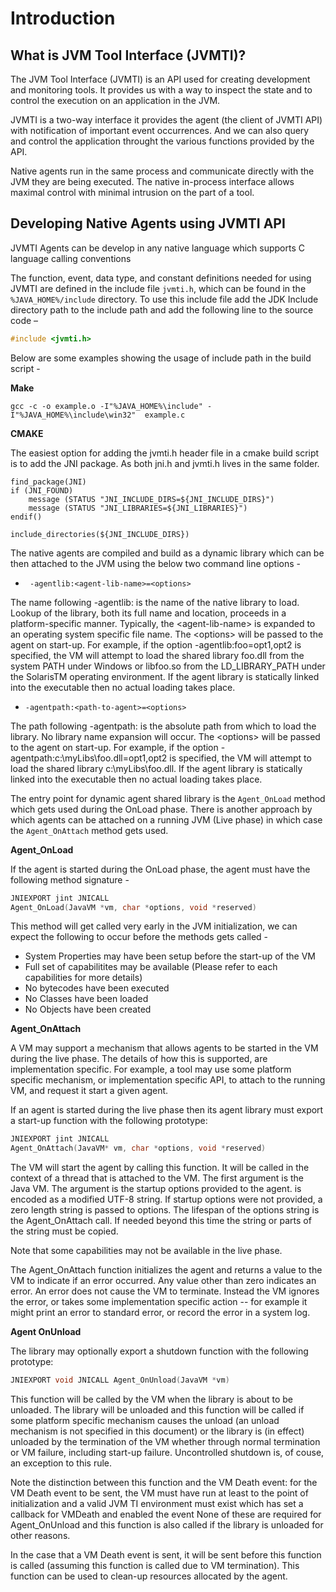 # Introduction

## What is JVM Tool Interface \(JVMTI\)?

The JVM Tool Interface \(JVMTI\) is an API used for creating development and monitoring tools. It provides us with a way to inspect the state and to control the execution on an application in the JVM.

JVMTI is a two-way interface it provides the agent \(the client of JVMTI API\) with notification of important event occurrences. And we can also query and control the application throught the various functions provided by the API.

Native agents run in the same process and communicate directly with the JVM they are being executed. The native in-process interface allows maximal control with minimal intrusion on the part of a tool.

## Developing Native Agents using JVMTI API

JVMTI Agents can be develop in any native language which supports C language calling conventions

The function, event, data type, and constant definitions needed for using JVMTI are defined in the include file `jvmti.h`, which can be found in the `%JAVA_HOME%/include` directory. To use this include file add the JDK Include directory path to the include path and add the following line to the source code –

```c
#include <jvmti.h>
```

Below are some examples showing the usage of include path in the build script -

**Make**

```
gcc -c -o example.o -I"%JAVA_HOME%\include" -I"%JAVA_HOME%\include\win32"  example.c
```

**CMAKE**

The easiest option for adding the jvmti.h header file in a cmake build script is to add the JNI package. As both jni.h and jvmti.h lives in the same folder.

```
find_package(JNI)
if (JNI_FOUND)
    message (STATUS "JNI_INCLUDE_DIRS=${JNI_INCLUDE_DIRS}")
    message (STATUS "JNI_LIBRARIES=${JNI_LIBRARIES}")
endif()

include_directories(${JNI_INCLUDE_DIRS})
```

The native agents are compiled and build as a dynamic library which can be then attached to the JVM using the below two command line options - 



* ` -agentlib:<agent-lib-name>=<options>`

The name following -agentlib: is the name of the native library to load. Lookup of the library, both its full name and location, proceeds in a platform-specific manner. Typically, the &lt;agent-lib-name&gt; is expanded to an operating system specific file name. The &lt;options&gt; will be passed to the agent on start-up. For example, if the option -agentlib:foo=opt1,opt2 is specified, the VM will attempt to load the shared library foo.dll from the system PATH under Windows or libfoo.so from the LD\_LIBRARY\_PATH under the SolarisTM operating environment. If the agent library is statically linked into the executable then no actual loading takes place.



* `-agentpath:<path-to-agent>=<options>  `

The path following -agentpath: is the absolute path from which to load the library. No library name expansion will occur. The &lt;options&gt; will be passed to the agent on start-up. For example, if the option -agentpath:c:\myLibs\foo.dll=opt1,opt2 is specified, the VM will attempt to load the shared library c:\myLibs\foo.dll. If the agent library is statically linked into the executable then no actual loading takes place.

The entry point for dynamic agent shared library is the `Agent_OnLoad` method which gets used during the OnLoad phase. There is another approach by which agents can be attached on a running JVM (Live phase) in which case the `Agent_OnAttach` method gets used.


**Agent_OnLoad**

If the agent is started during the OnLoad phase, the agent must have the following method signature - 


```c
JNIEXPORT jint JNICALL 
Agent_OnLoad(JavaVM *vm, char *options, void *reserved)
```

This method will get called very early in the JVM initialization, we can expect the following to occur before the methods gets called - 

* System Properties may have been setup before the start-up of the VM
* Full set of capabilitites may be available (Please refer to each capabilities for more details)
* No bytecodes have been executed
* No Classes have been loaded
* No Objects have been created
 


**Agent_OnAttach**

A VM may support a mechanism that allows agents to be started in the VM during the live phase. The details of how this is supported, are implementation specific. For example, a tool may use some platform specific mechanism, or implementation specific API, to attach to the running VM, and request it start a given agent.

If an agent is started during the live phase then its agent library must export a start-up function with the following prototype:


```c
JNIEXPORT jint JNICALL 
Agent_OnAttach(JavaVM* vm, char *options, void *reserved)
```



The VM will start the agent by calling this function. It will be called in the context of a thread that is attached to the VM. The first argument <vm> is the Java VM. The <options> argument is the startup options provided to the agent. <options> is encoded as a modified UTF-8 string. If startup options were not provided, a zero length string is passed to options. The lifespan of the options string is the Agent_OnAttach call. If needed beyond this time the string or parts of the string must be copied.

Note that some capabilities may not be available in the live phase.

The Agent_OnAttach function initializes the agent and returns a value to the VM to indicate if an error occurred. Any value other than zero indicates an error. An error does not cause the VM to terminate. Instead the VM ignores the error, or takes some implementation specific action -- for example it might print an error to standard error, or record the error in a system log.



**Agent OnUnload**

The library may optionally export a shutdown function with the following prototype:


```c
JNIEXPORT void JNICALL Agent_OnUnload(JavaVM *vm)

```


This function will be called by the VM when the library is about to be unloaded. The library will be unloaded and this function will be called if some platform specific mechanism causes the unload (an unload mechanism is not specified in this document) or the library is (in effect) unloaded by the termination of the VM whether through normal termination or VM failure, including start-up failure. Uncontrolled shutdown is, of couse, an exception to this rule. 

Note the distinction between this function and the VM Death event: for the VM Death event to be sent, the VM must have run at least to the point of initialization and a valid JVM TI environment must exist which has set a callback for VMDeath and enabled the event None of these are required for Agent_OnUnload and this function is also called if the library is unloaded for other reasons. 

In the case that a VM Death event is sent, it will be sent before this function is called (assuming this function is called due to VM termination). This function can be used to clean-up resources allocated by the agent.




